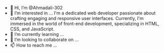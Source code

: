 - 👋 Hi, I’m @Ahmadali-302
- 👀 I’m interested in ...
  I'm a dedicated web developer passionate about crafting engaging and responsive user interfaces. Currently, I'm immersed in the world of front-end development, specializing in HTML, CSS, and JavaScript.
- 🌱 I’m currently learning ...
- 💞️ I’m looking to collaborate on ...
- 📫 How to reach me ...

<!---
Ahmadali-302/Ahmadali-302 is a ✨ special ✨ repository because its `README.md` (this file) appears on your GitHub profile.
You can click the Preview link to take a look at your changes.
--->
